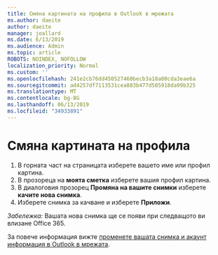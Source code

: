 ```yaml
---
title: Смяна картината на профила в Outlook в мрежата
ms.author: daeite
author: daeite
manager: joallard
ms.date: 6/13/2019
ms.audience: Admin
ms.topic: article
ROBOTS: NOINDEX, NOFOLLOW
localization_priority: Normal
ms.custom: ''
ms.openlocfilehash: 241e2cb76dd450527460becb3a18a00cda3eae6a
ms.sourcegitcommit: ad4257df7113531cea883b477d505918da99b325
ms.translationtype: MT
ms.contentlocale: bg-BG
ms.lasthandoff: 06/13/2019
ms.locfileid: "34933891"
---
```

# <a name="change-your-profile-picture"></a>Смяна картината на профила

1. В горната част на страницата изберете вашето име или профил картина.
1. В прозореца на **моята сметка** изберете вашия профил картина.
1. В диалоговия прозорец **Промяна на вашите снимки** изберете **качите нова снимка**.
1. Изберете снимка за качване и изберете **Приложи**.

*Забележка:* Вашата нова снимка ще се появи при следващото ви влизане Office 365.

За повече информация вижте [променете вашата снимка и акаунт информация в Outlook в мрежата](https://support.office.com/article/b2dbb289-851d-4bed-93c3-3e136f5659ec).